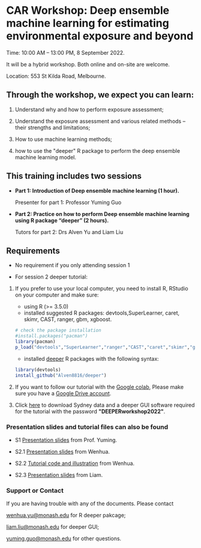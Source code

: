 

# CAR Workshop: Deep ensemble machine learning for estimating environmental exposure and beyond 


Time: 10:00 AM – 13:00 PM, 8 September 2022.

It will be a hybrid workshop. Both online and on-site are welcome. 

Location: 553 St Kilda Road, Melbourne.


## Through the workshop, we expect you can learn:

1. Understand why and how to perform exposure assessment; 

2. Understand the exposure assessment and various related methods – their strengths and limitations;

3. How to use machine learning methods;

4. how to use the "deeper" R package to perform the deep ensemble machine learning model.


## This training includes two sessions

* **Part 1: Introduction of Deep ensemble machine learning (1 hour).** 

    Presenter for part 1: Professor Yuming Guo

* **Part 2: Practice on how to perform Deep ensemble machine learning using R package “deeper” (2 hours).**

    Tutors for part 2: Drs Alven Yu and Liam Liu


## Requirements 

-	No requirement if you only attending session 1

-	For session 2 deeper tutorial: 

1. If you prefer to use your local computer, you need to install R, RStudio on your computer and make sure:
    +  using R (\>= 3.5.0)
    +  installed suggested R packages: devtools,SuperLearner, caret, skimr, CAST, ranger, gbm, xgboost.
    
    ```r
    # check the package installation
    #install.packages("pacman")
    library(pacman)
    p_load("devtools","SuperLearner","ranger","CAST","caret","skimr","gbm","xgboost","hexbin")
    ```
    +  installed [deeper](https://github.com/Alven8816/deeper) R packages with the following syntax:
    ```r
    library(devtools)
    install_github("Alven8816/deeper")
    ```

2. If you want to follow our tutorial with the [Google colab](https://colab.research.google.com/), Please make sure you have a [Google Drive account](https://drive.google.com/drive/u/0/my-drive).

3. Click [here](https://forms.gle/4bXqaj2zUsT2mMMA9) to download Sydney data  and a deeper GUI software required for the tutorial with the password **"DEEPERworkshop2022"**.


### Presentation slides and tutorial files can also be found 


- S1 [Presentation slides](https://github.com/Alven8816/DEEPER_with_R_workshop_20220908/blob/main/data/Yuming%20Guo_CAR.pdf) from Prof. Yuming.

- S2.1 [Presentation slides](https://github.com/Alven8816/DEEPER_with_R_workshop_20220908/blob/main/data/DEEPER%20with%20R%20workshop.pdf) from Wenhua.

- S2.2 [Tutorial code and illustration](https://alven8816.github.io/DEEPER_with_R_workshop_20220908/) from Wenhua.

- S2.3 [Presentation slides](https://github.com/Alven8816/DEEPER_with_R_workshop_20220908/blob/main/data/deep_GUI_workshop_Liam.pdf) from Liam.


### Support or Contact

If you are having trouble with any of the documents. Please contact

wenhua.yu@monash.edu for R deeper pakcage;

liam.liu@monash.edu for deeper GUI;

yuming.guo@monash.edu for other questions.


